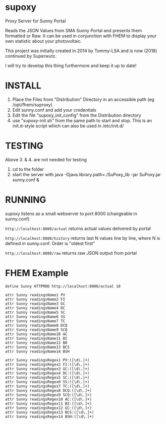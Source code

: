 supoxy
======

Proxy Server for Sunny Portal

Reads the JSON Values from SMA Sunny Portal and presents them formatted or Raw. 
It can be used in conjunction with FHEM to display your own statistic about your photovoltaic.

This project was initially created in 2014 by Tommy-LSA and is now (2018) continued by Superwutz.

I will try to develop this thing furthermore and keep it up to date!


INSTALL
=======
1. Place the Files from "Distribution" Directory in an accessible path (eg /opt/fhem/suproxy)
2. Edit sunny.conf and add your credentials
3. Edit the file "supoxy_init_config" from the Distribution directory
4. use "supoxy-init.sh" from the same path to start and stop. This is an init.d-style script which can also be used in /etc/init.d/

TESTING
=======
Above 3. & 4. are not needed for testing

1. cd to the folder
2. start the server with java -Djava.library.path=./SuPoxy_lib -jar SuPoxy.jar sunny.conf & 

RUNNING
=======
supoxy listens as a small webserver to port 8000 (changeable in sunny.conf)

``` http://localhost:8000/actual ```
returns actual values delivered by portal

``` http://localhost:8000/history ```
returns last N values line by line, where N is defined in sunny.conf. Order is "oldest first"

``` http://localhost:8000/raw ```
returns raw JSON output from portal

FHEM Example
============


```
define Sunny HTTPMOD http://localhost:8000/actual 10

attr Sunny readingsName1 PV
attr Sunny readingsName2 FI
attr Sunny readingsName3 GC
attr Sunny readingsName4 DC
attr Sunny readingsName5 SC
attr Sunny readingsName6 SS
attr Sunny readingsName7 TC
attr Sunny readingsName8 DCQ
attr Sunny readingsName9 SCQ
attr Sunny readingsName10 AC
attr Sunny readingsName11 BI
attr Sunny readingsName12 BO
attr Sunny readingsName13 BCS
attr Sunny readingsName14 BSH

attr Sunny readingsRegex1 PV:([\d\.]+)
attr Sunny readingsRegex2 FI:([\d\.]+)
attr Sunny readingsRegex3 GC:([\d\.]+)
attr Sunny readingsRegex4 DC:([\d\.]+)
attr Sunny readingsRegex5 SC:([\d\.]+)
attr Sunny readingsRegex6 SS:([\d\.]+)
attr Sunny readingsRegex7 TC:([\d\.]+)
attr Sunny readingsRegex8 DCQ:([\d\.]+)
attr Sunny readingsRegex9 SCQ:([\d\.]+)
attr Sunny readingsRegex10 AC:([\d\.]+)
attr Sunny readingsRegex11 BI:([\d\.]+)
attr Sunny readingsRegex12 GC:([\d\.]+)
attr Sunny readingsRegex13 BCS:([\d\.]+)
attr Sunny readingsRegex14 BSH:([\d\.]+)
```



